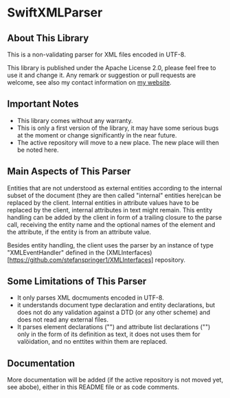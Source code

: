 # SwiftXMLParser

## About This Library

This is a non-validating parser for XML files encoded in UTF-8.

This library is published under the Apache License 2.0, please feel free to use it and change it. Any remark or suggestion or pull requests are welcome, see also my contact information on [my website](https://stefanspringer.com).

## Important Notes

- This library comes without any warranty.
- This is only a first version of the library, it may have some serious bugs at the moment or change significantly in the near future.
- The active repository will move to a new place. The new place will then be noted here.

## Main Aspects of This Parser

Entities that are not understood as external entities according to the internal subset of the document (they are then called "internal" entities here)can be replaced by the client. Internal entities in attribute values have to be replaced by the client, internal attributes in text might remain. This entity handling can be added by the client in form of a trailing closure to the parse call, receiving the entity name and the optional names of the element and the attribute, if the entity is from an attribute value.

Besides entity handling, the client uses the parser by an instance of type "XMLEventHandler" defined in the (XMLInterfaces)[https://github.com/stefanspringer1/XMLInterfaces] repository.

## Some Limitations of This Parser

- It only parses XML docmuments encoded in UTF-8.
- it understands document type declaration and entity declarations, but does not do any validation against a DTD (or any other scheme) and does not read any external files.
- It parses element declarations ("<!ELEMENT ... >") and attribute list declarations ("<!ATTLIST ... >") only in the form of its definition as text, it does not uses them for valöidation, and no enttites within them are replaced.

## Documentation

More documentation will be added (if the active repository is not moved yet, see abobe), either in this README file or as code comments.
